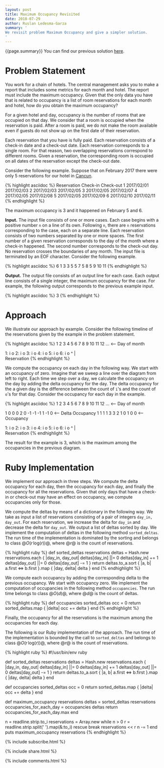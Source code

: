 ```yaml
---
layout: post
title: Maximum Occupancy Revisited
date: 2018-07-29
author: Ruslan Ledesma-Garza
summary: '
We revisit problem Maximum Occupancy and give a simpler solution.
'
---
```


{{page.summary}}  You can find our previous solution [here](/2017/03/07/maximum-occupancy.html).

# Problem Statement

You work for a chain of hotels. The central management asks you to
make a report that includes some metrics for each month and hotel.
The report must include the maximum occupancy.  Given that the only
data you have that is related to occupancy is a list of room
reservations for each month and hotel, how do you obtain the maximum
occupancy?

For a given hotel and day, occupancy is the number of rooms that are
occupied on that day.  We consider that a room is occupied when the
reservation is paid.  After a room is paid, we do not make the room
available even if guests do not show up on the first date of their
reservation.

Each reservation that you have is fully paid.  Each reservation
consists of a check-in date and a check-out date.  Each reservation
corresponds to a single room.  For that reason, two overlapping
reservations correspond to different rooms.  Given a reservation, the
corresponding room is occupied on all dates of the reservation except
the check-out date.

Consider the following example.  Suppose that on February 2017 there
were only 5 reservations for our hotel in
[Cancun](https://en.wikipedia.org/wiki/Canc%C3%BAn).

{% highlight asciidoc %}
Reservation   Check-in    Check-out
1             2017/02/01  2017/02/03
2             2017/02/03  2017/02/05
3             2017/02/05  2017/02/07
4             2017/02/05  2017/02/08
5             2017/02/05  2017/02/09
6             2017/02/10  2017/02/11
{% endhighlight %}

The maximum occupancy is 3 and it happened on February 5 and 6.

**Input.**
The input file consists of one or more cases.  Each case begins with a
positive number `n` on a line of its own.  Following `n`, there are
`n` reservations corresponding to the case, each on a separate line.
Each reservation consists of two numbers separated by one or more
spaces.  The first number of a given reservation corresponds to the
day of the month where a check-in happened.  The second number
corresponds to the check-out day.  No reservation crosses the
boundaries of any month.  The input file is terminated by an EOF
character.  Consider the following example.

{% highlight asciidoc %}
6
1 3
3 5
5 7
5 8
5 9
10 11
{% endhighlight %}

**Output.**
The output file consists of an output line for each case.  Each output
line consists of a single integer, the maximum occupancy for the case.
For example, the following output corresponds to the previous example
input.

{% highlight asciidoc %}
3
{% endhighlight %}

# Approach

We illustrate our approach by example.  Consider the following
timeline of the reservations given by the example in the problem
statement.

{% highlight asciidoc %}
   1   2   3   4   5   6   7   8   9   10  11  12  ... <-- Day of month

1: i       o
2:         i       o
3:                 i       o
4:                 i           o
5:                 i               o
6:                                     i   o
^
|
 \
  Reservation
{% endhighlight %}

We compute the occupancy on each day in the following way.  We start
with an occupancy of zero.  Imagine that we sweep a line over the
diagram from left to right.  Each time we step over a day, we
calculate the occupancy on the day by adding the delta occupancy for
the day.  The delta occupancy for the a given day is the difference
between the count of `i`'s and the count of `o`'s for that day.
Consider the occupancy for each day in the example.

{% highlight asciidoc %}
   1   2   3   4   5   6   7   8   9   10  11  12  ... <-- Day of month

   1   0   0   0   2   0  -1  -1  -1   1  -1   0   <-- Delta Occupancy
   1   1   1   1   3   3   2   1   0   1   0   0   <-- Occupancy

1: i       o
2:         i       o
3:                 i       o
4:                 i           o
5:                 i               o
6:                                     i   o
^
|
 \
  Reservation
{% endhighlight %}

The result for the example is 3, which is the maximum among the
occupancies in the previous diagram.

# Ruby Implementation

We implement our approach in three steps.  We compute the delta
occupancy for each day, then the occupancy for each day, and finally
the occupancy for all the reservations.  Given that only days that
have a check-in or check-out may have an effect on occupancy, we
compute occupancies only for those.

We compute the deltas by means of a dictionary in the following way.
We take as input a list of reservations consisting of a pair of
integers `day_in, day_out`.  For each reservation, we increase the
delta for `day_in` and decrease the delta for `day_out`.  We output a
list of deltas sorted by day.  We implement the computation of deltas
in the following method `sorted_deltas`.  The run time of
the implementation is dominated by the sorting and belongs to class
$@O(r\,\text{log}(r))@$, where $@r@$ is the count of reservations.

{% highlight ruby %}
def sorted_deltas reservations
  deltas = Hash.new
  reservations.each { |day_in, day_out|
    deltas[day_in] ||= 0
    deltas[day_in] += 1
    deltas[day_out] ||= 0
    deltas[day_out] -= 1
  }
  return deltas.to_a.sort { |a, b| a.first <=> b.first }.map { |day, delta| delta }
end
{% endhighlight %}

We compute each occupancy by adding the corresponding delta to the
previous occupancy.  We start with occupancy zero.  We implement the
computation of occupancies in the following method `occupancies`.  The
run time belongs to class $@O(d)$@, where $@d@$ is the count of
deltas.

{% highlight ruby %}
def occupancies sorted_deltas
  occ = 0
  return sorted_deltas.map { |delta| occ += delta }
end
{% endhighlight %}

Finally, the occupancy for all the reservations is the maximum
among the occupancies for each day.

The following is our Ruby implementation of the approach.  The run
time of the implementation is bounded by the call to `sorted_deltas`
and belongs to class $@O(r\,\text{log}(r))@$, where $@r@$ is the count of
reservations.

{% highlight ruby %}
#!/usr/bin/env ruby

def sorted_deltas reservations
  deltas = Hash.new
  reservations.each { |day_in, day_out|
    deltas[day_in] ||= 0
    deltas[day_in] += 1
    deltas[day_out] ||= 0
    deltas[day_out] -= 1
  }
  return deltas.to_a.sort { |a, b| a.first <=> b.first }.map { |day, delta| delta }
end

def occupancies sorted_deltas
  occ = 0
  return sorted_deltas.map { |delta| occ += delta }
end

def maximum_occupancy reservations
  deltas = sorted_deltas reservations
  occupancies_for_each_day = occupancies deltas
  return occupancies_for_each_day.max
end

n = readline.strip.to_i
reservations = Array.new
while n > 0
  r = readline.strip.split(' ').map(&:to_i) rescue break
  reservations << r
  n -= 1
end
puts maximum_occupancy reservations
{% endhighlight %}

{% include subscribe.html %}

{% include share.html %}

{% include comments.html %}
